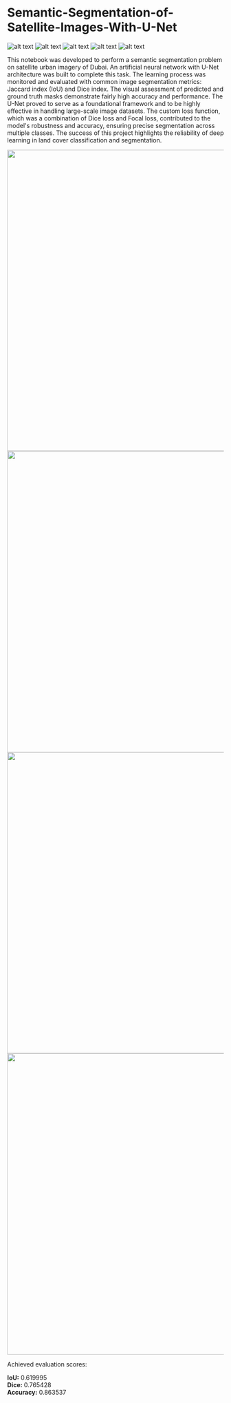 # Semantic-Segmentation-of-Satellite-Images-With-U-Net
![ alt text ](https://img.shields.io/badge/license-MIT-green?style=&logo=)
![ alt text ](https://img.shields.io/badge/-Jupyter-F37626?logo=Jupyter&logoColor=white)
![ alt text ](https://img.shields.io/badge/-NumPy-013243?logo=Numpy&logoColor=white)
![ alt text ](https://img.shields.io/badge/-TensorFlow-FF6F00?logo=TensorFlow&logoColor=white)
![ alt text ](https://img.shields.io/badge/-Keras-D00000?logo=Keras&logoColor=white)

This notebook was developed to perform a semantic segmentation problem on satellite urban imagery of Dubai. An artificial neural network with U-Net architecture was built to complete this task. The learning process was monitored and evaluated with common image segmentation metrics: Jaccard index (IoU) and Dice index. The visual assessment of predicted and ground truth masks demonstrate fairly high accuracy and performance. The U-Net proved to serve as a foundational framework and to be highly effective in handling large-scale image datasets. The custom loss function, which was a combination of Dice loss and Focal loss, contributed to the model's robustness and accuracy, ensuring precise segmentation across multiple classes. The success of this project highlights the reliability of deep learning in land cover classification and segmentation.

<img src='https://github.com/user-attachments/assets/a262f2cf-ef80-4971-bd27-b607b161775d' width='700'/>
<img src='https://github.com/user-attachments/assets/72a99199-af78-4586-8daa-6d385773ddb3' width='700'/>
<img src='https://github.com/user-attachments/assets/8a9487e1-9ae0-4a7e-b14a-d43c9dff4fc4' width='700'/>
<img src='https://github.com/user-attachments/assets/aa6b90ed-01b8-433d-9767-725c33c9adbf' width='700'/>

Achieved evaluation scores:

**IoU:** 0.619995<br>
**Dice:** 0.765428<br>
**Accuracy:** 0.863537
